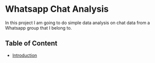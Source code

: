 # Whatsapp Chat Analysis

In this project I am going to do simple data analysis on chat data from a Whatsapp group that I belong to.

## Table of Content
- [Introduction](#introduction)
